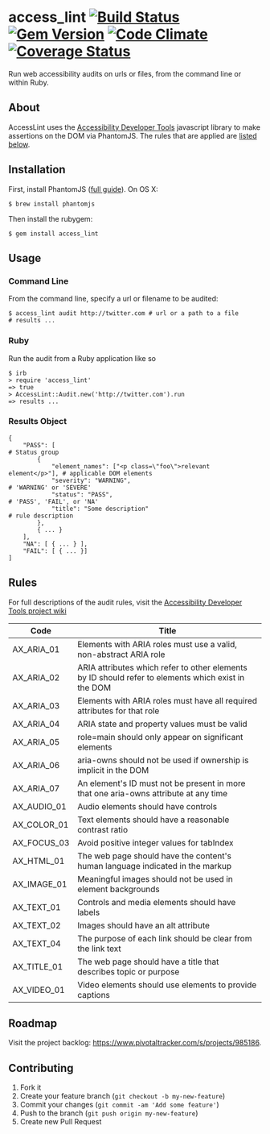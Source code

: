 # access_lint [![Build Status](https://travis-ci.org/accesslint/access_lint.svg)](https://travis-ci.org/accesslint/access_lint) [![Gem Version](https://badge.fury.io/rb/access_lint.svg)](http://badge.fury.io/rb/access_lint) [![Code Climate](https://codeclimate.com/repos/52c4c7ca6956804bb2000905/badges/5a971515dcfd43cf57e1/gpa.svg)](https://codeclimate.com/repos/52c4c7ca6956804bb2000905/feed) [![Coverage Status](https://coveralls.io/repos/ckundo/access_lint/badge.png?branch=master)](https://coveralls.io/r/ckundo/access_lint?branch=master)

Run web accessibility audits on urls or files, from the command line or within Ruby.

## About

AccessLint uses the [Accessibility Developer Tools](https://github.com/GoogleChrome/accessibility-developer-tools) javascript library to make assertions on the DOM via PhantomJS. The rules that are applied are [listed below](#rules).

## Installation

First, install PhantomJS ([full guide](http://phantomjs.org/)). On OS X:

    $ brew install phantomjs

Then install the rubygem:

    $ gem install access_lint

## Usage

### Command Line

From the command line, specify a url or filename to be audited:

    $ access_lint audit http://twitter.com # url or a path to a file
    # results ...

### Ruby

Run the audit from a Ruby application like so

    $ irb
    > require 'access_lint'
    => true
    > AccessLint::Audit.new('http://twitter.com').run
    => results ...

### Results Object

    {
        "PASS": [                                                           # Status group
            {
                "element_names": ["<p class=\"foo\">relevant element</p>"], # applicable DOM elements
                "severity": "WARNING",                                      # 'WARNING' or 'SEVERE'
                "status": "PASS",                                           # 'PASS', 'FAIL', or 'NA'
                "title": "Some description"                                 # rule description
            },
            { ... }
        ],
        "NA": [ { ... } ],
        "FAIL": [ { ... }]
    ]

## Rules

For full descriptions of the audit rules, visit the [Accessibility Developer Tools project wiki](https://github.com/GoogleChrome/accessibility-developer-tools/wiki/Audit-Rules)

Code        | Title
------------|------------------------------------------------------------------
AX_ARIA_01  | Elements with ARIA roles must use a valid, non-abstract ARIA role
AX_ARIA_02  | ARIA attributes which refer to other elements by ID should refer to elements which exist in the DOM
AX_ARIA_03  | Elements with ARIA roles must have all required attributes for that role
AX_ARIA_04  | ARIA state and property values must be valid
AX_ARIA_05  | role=main should only appear on significant elements
AX_ARIA_06  | aria-owns should not be used if ownership is implicit in the DOM
AX_ARIA_07  | An element's ID must not be present in more that one aria-owns attribute at any time
AX_AUDIO_01 | Audio elements should have controls
AX_COLOR_01 | Text elements should have a reasonable contrast ratio
AX_FOCUS_03 | Avoid positive integer values for tabIndex
AX_HTML_01  | The web page should have the content's human language indicated in the markup
AX_IMAGE_01 | Meaningful images should not be used in element backgrounds
AX_TEXT_01  | Controls and media elements should have labels
AX_TEXT_02  | Images should have an alt attribute
AX_TEXT_04  | The purpose of each link should be clear from the link text
AX_TITLE_01 | The web page should have a title that describes topic or purpose
AX_VIDEO_01 | Video elements should use <track> elements to provide captions

## Roadmap

Visit the project backlog: <https://www.pivotaltracker.com/s/projects/985186>.

## Contributing

1. Fork it
2. Create your feature branch (`git checkout -b my-new-feature`)
3. Commit your changes (`git commit -am 'Add some feature'`)
4. Push to the branch (`git push origin my-new-feature`)
5. Create new Pull Request
